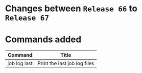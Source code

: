 # Changes between `Release 66` to `Release 67`

# Commands added

| Command      | Title                        |
|--------------|------------------------------|
| job log last | Print the last job log files |



